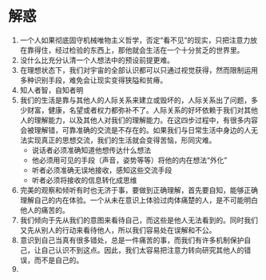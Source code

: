 # 解惑

1. 一个人如果彻底固守机械唯物主义哲学，否定“看不见”的现实，只把注意力放在靠得住，经过检验的东西上，那他就会生活在一个十分贫乏的世界里。
2. 没什么比充分认清一个人想法中的预设前提更难。
3. 在理想状态下，我们对宇宙的全部认识都可以只通过视觉获得，然而限制运用多种识别手段，难免会让现实变得狭隘和贫瘠。
4. 知人者智，自知者明
5. 我们的生活是靠与其他人的人际关系来建立或毁坏的，人际关系出了问题，多少财富，健康，名望或者权力都弥补不了。人际关系的好坏依赖于我们对其他人的理解能力，以及其他人对我们的理解能力。在这四步过程中，有很多内容会被理解错，可靠准确的交流是不存在的。如果我们与日常生活中身边的人无法实现真正的思想交流，我们的生活就会变得苦恼，形同灾难。
    - 说话者必须准确知道他想传达什么想法
    - 他必须用可见的手段（声音，姿势等等）将他的内在想法“外化”
    - 听者必须准确无误地接收，感知这些交流手段
    - 听者必须将接收的信息转化成思维
6. 完美的观察和倾听有时也无济于事，要做到正确理解，首先要自知，能够正确理解自己的内在体验。一个从未在意识上体验过肉体痛楚的人，是不可能明白他人的痛苦的。
7. 我们倾向于先从我们的意图来看待自己，而这些是他人无法看到的。同时我们又先从别人的行动来看待他人，所以我们容易处在误解和不公。
8. 意识到自己当真有很多错处，总是一件痛苦的事，而我们有许多机制保护自己，让自己认识不到这点。因此，我们太容易把注意力转向研究其他人的错误，而不是自己的。
9. 

